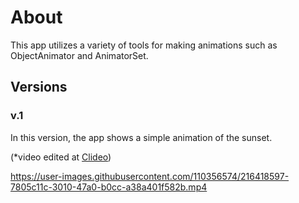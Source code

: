 # About
This app utilizes a variety of tools for making animations such as ObjectAnimator and AnimatorSet.
## Versions
### v.1
In this version, the app shows a simple animation of the sunset. 

(*video edited at [Clideo](https://clideo.com/))

https://user-images.githubusercontent.com/110356574/216418597-7805c11c-3010-47a0-b0cc-a38a401f582b.mp4

